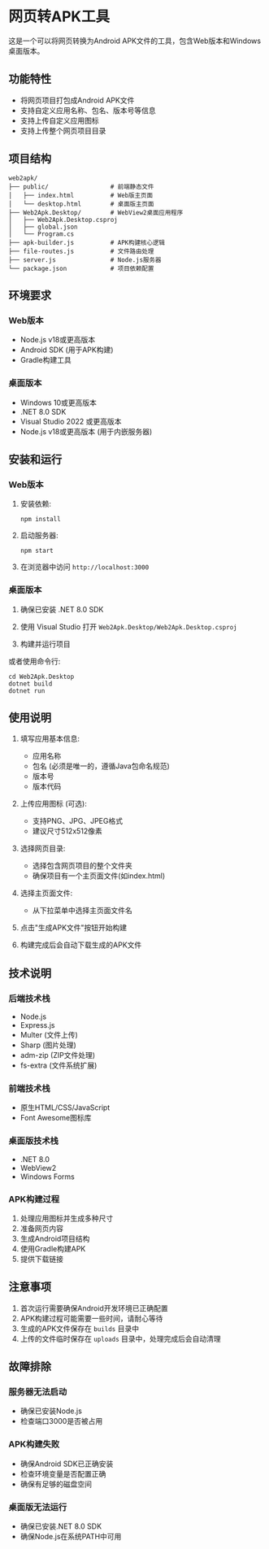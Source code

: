 # 网页转APK工具

这是一个可以将网页转换为Android APK文件的工具，包含Web版本和Windows桌面版本。

## 功能特性

- 将网页项目打包成Android APK文件
- 支持自定义应用名称、包名、版本号等信息
- 支持上传自定义应用图标
- 支持上传整个网页项目目录

## 项目结构

```
web2apk/
├── public/                 # 前端静态文件
│   ├── index.html          # Web版主页面
│   └── desktop.html        # 桌面版主页面
├── Web2Apk.Desktop/        # WebView2桌面应用程序
│   ├── Web2Apk.Desktop.csproj
│   ├── global.json
│   └── Program.cs
├── apk-builder.js          # APK构建核心逻辑
├── file-routes.js          # 文件路由处理
├── server.js               # Node.js服务器
└── package.json            # 项目依赖配置
```

## 环境要求

### Web版本
- Node.js v18或更高版本
- Android SDK (用于APK构建)
- Gradle构建工具

### 桌面版本
- Windows 10或更高版本
- .NET 8.0 SDK
- Visual Studio 2022 或更高版本
- Node.js v18或更高版本 (用于内嵌服务器)

## 安装和运行

### Web版本

1. 安装依赖:
   ```
   npm install
   ```

2. 启动服务器:
   ```
   npm start
   ```

3. 在浏览器中访问 `http://localhost:3000`

### 桌面版本

1. 确保已安装 .NET 8.0 SDK

2. 使用 Visual Studio 打开 `Web2Apk.Desktop/Web2Apk.Desktop.csproj`

3. 构建并运行项目

或者使用命令行:
```
cd Web2Apk.Desktop
dotnet build
dotnet run
```

## 使用说明

1. 填写应用基本信息:
   - 应用名称
   - 包名 (必须是唯一的，遵循Java包命名规范)
   - 版本号
   - 版本代码

2. 上传应用图标 (可选):
   - 支持PNG、JPG、JPEG格式
   - 建议尺寸512x512像素

3. 选择网页目录:
   - 选择包含网页项目的整个文件夹
   - 确保项目有一个主页面文件(如index.html)

4. 选择主页面文件:
   - 从下拉菜单中选择主页面文件名

5. 点击"生成APK文件"按钮开始构建

6. 构建完成后会自动下载生成的APK文件

## 技术说明

### 后端技术栈
- Node.js
- Express.js
- Multer (文件上传)
- Sharp (图片处理)
- adm-zip (ZIP文件处理)
- fs-extra (文件系统扩展)

### 前端技术栈
- 原生HTML/CSS/JavaScript
- Font Awesome图标库

### 桌面版技术栈
- .NET 8.0
- WebView2
- Windows Forms

### APK构建过程
1. 处理应用图标并生成多种尺寸
2. 准备网页内容
3. 生成Android项目结构
4. 使用Gradle构建APK
5. 提供下载链接

## 注意事项

1. 首次运行需要确保Android开发环境已正确配置
2. APK构建过程可能需要一些时间，请耐心等待
3. 生成的APK文件保存在 `builds` 目录中
4. 上传的文件临时保存在 `uploads` 目录中，处理完成后会自动清理

## 故障排除

### 服务器无法启动
- 确保已安装Node.js
- 检查端口3000是否被占用

### APK构建失败
- 确保Android SDK已正确安装
- 检查环境变量是否配置正确
- 确保有足够的磁盘空间

### 桌面版无法运行
- 确保已安装.NET 8.0 SDK
- 确保Node.js在系统PATH中可用